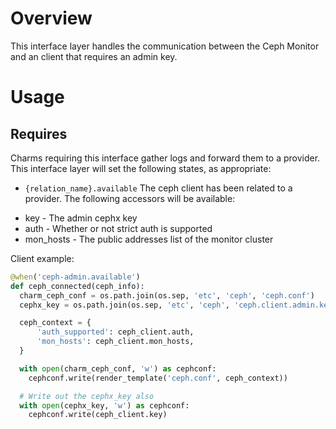 # Overview

This interface layer handles the communication between the Ceph Monitor 
and an client that requires an admin key.

# Usage

## Requires

Charms requiring this interface gather logs and forward them to a provider.
This interface layer will set the following states, as appropriate:

  * `{relation_name}.available` The ceph client has been related to a provider.
  The following accessors will be available:
   - key - The admin cephx key
   - auth - Whether or not strict auth is supported
   - mon_hosts - The public addresses list of the monitor cluster


Client example:

```python
@when('ceph-admin.available')
def ceph_connected(ceph_info):
  charm_ceph_conf = os.path.join(os.sep, 'etc', 'ceph', 'ceph.conf')
  cephx_key = os.path.join(os.sep, 'etc', 'ceph', 'ceph.client.admin.keyring')

  ceph_context = {
      'auth_supported': ceph_client.auth,
      'mon_hosts': ceph_client.mon_hosts,
  }

  with open(charm_ceph_conf, 'w') as cephconf:
    cephconf.write(render_template('ceph.conf', ceph_context))

  # Write out the cephx_key also
  with open(cephx_key, 'w') as cephconf:
    cephconf.write(ceph_client.key)
```
